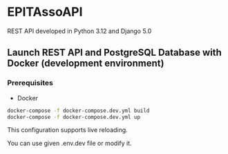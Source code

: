 # EPITAssoAPI

REST API developed in Python 3.12 and Django 5.0

## Launch REST API and PostgreSQL Database with Docker (development environment)

### Prerequisites
- Docker

```sh
docker-compose -f docker-compose.dev.yml build 
docker-compose -f docker-compose.dev.yml up
```

This configuration supports live reloading.

You can use given .env.dev file or modify it.

